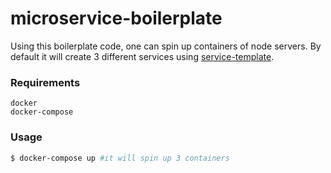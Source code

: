 # microservice-boilerplate

Using this boilerplate code, one can spin up containers of node servers. By default it will create 3 different services using [service-template](https://github.com/parthkakadia/microservice-boilerplate/tree/main/service-template).

### Requirements
```
docker
docker-compose
```

### Usage

```bash
$ docker-compose up #it will spin up 3 containers
```